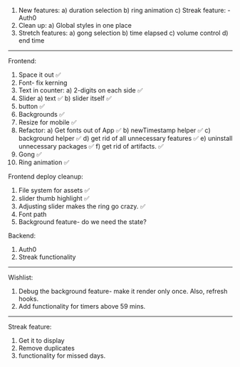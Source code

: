 1. New features:
   a) duration selection
   b) ring animation
   c) Streak feature:
   -Auth0
2. Clean up:
   a) Global styles in one place
3. Stretch features:
   a) gong selection
   b) time elapsed
   c) volume control
   d) end time

---

Frontend:

1. Space it out ✅
2. Font- fix kerning
3. Text in counter:
   a) 2-digits on each side ✅
4. Slider
   a) text ✅
   b) slider itself ✅
5. button ✅
6. Backgrounds ✅
7. Resize for mobile ✅
8. Refactor:
   a) Get fonts out of App ✅
   b) newTimestamp helper ✅
   c) background helper ✅
   d) get rid of all unnecessary features ✅
   e) uninstall unnecessary packages ✅
   f) get rid of artifacts. ✅
9. Gong ✅
10. Ring animation ✅

Frontend deploy cleanup:

1. File system for assets ✅
2. slider thumb highlight ✅
3. Adjusting slider makes the ring go crazy. ✅
4. Font path
5. Background feature- do we need the state?

Backend:

1. Auth0
2. Streak functionality

---

Wishlist:

1. Debug the background feature- make it render only once. Also, refresh hooks.
2. Add functionality for timers above 59 mins.

---

Streak feature:

1. Get it to display
2. Remove duplicates
3. functionality for missed days.
